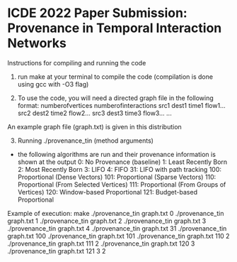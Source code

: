 # ICDE 2022 Paper Submission: Provenance in Temporal Interaction Networks


Instructions for compiling and running the code

1) run make at your terminal to compile the code (compilation is done using gcc with -O3 flag)

2) To use the code, you will need a directed graph file in the following format:
numberofvertices
numberofinteractions
src1 dest1 time1 flow1...
src2 dest2 time2 flow2...
src3 dest3 time3 flow3...
...

An example graph file (graph.txt) is given in this distribution

3) Running ./provenance_tin <graph file> <method> (method arguments)
- the following algorithms are run and their provenance information is shown at the output
0: 	No Provenance (baseline)
1:	Least Recently Born
2:	Most Recently Born
3:	LIFO
4:	FIFO
31:	LIFO with path tracking
100:	Proportional (Dense Vectors)
101:	Proportional (Sparse Vectors)
110:	Proportional (From Selected Vertices) 
111:	Proportional (From Groups of Vertices)
120:	Window-based Proportional 
121:	Budget-based Proportional

Example of execution:
make
./provenance_tin graph.txt 0
./provenance_tin graph.txt 1
./provenance_tin graph.txt 2
./provenance_tin graph.txt 3
./provenance_tin graph.txt 4
./provenance_tin graph.txt 31
./provenance_tin graph.txt 100
./provenance_tin graph.txt 101
./provenance_tin graph.txt 110 2
./provenance_tin graph.txt 111 2
./provenance_tin graph.txt 120 3
./provenance_tin graph.txt 121 3 2
